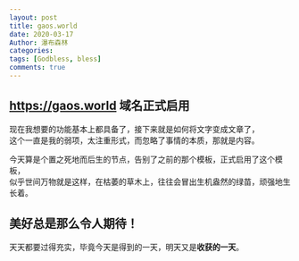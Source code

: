 ```yaml
---
layout: post
title: gaos.world
date: 2020-03-17
Author: 瀑布森林
categories: 
tags: [Godbless, bless]
comments: true
---
```


## <https://gaos.world> 域名正式启用

现在我想要的功能基本上都具备了，接下来就是如何将文字变成文章了，<br>
这个一直是我的弱项，太注重形式，而忽略了事情的本质，那就是内容。

今天算是个置之死地而后生的节点，告别了之前的那个模板，正式启用了这个模板，<br>
似乎世间万物就是这样，在枯萎的草木上，往往会冒出生机盎然的绿苗，顽强地生长着。

## 美好总是那么令人期待！

天天都要过得充实，毕竟今天是得到的一天，明天又是**收获的一天**。

